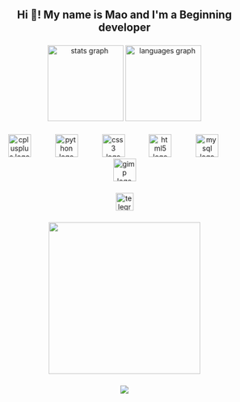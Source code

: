 <h2 align="center">Hi 👋! My name is Mao and I'm a Beginning developer</h2>

###

<div align="center">
  <img src="https://github-readme-stats.vercel.app/api?username=maocute&hide_title=false&hide_rank=false&show_icons=true&include_all_commits=true&count_private=true&disable_animations=false&theme=dracula&locale=en&hide_border=false" height="150" alt="stats graph"  />
  <img src="https://github-readme-stats.vercel.app/api/top-langs?username=maocute&locale=en&hide_title=false&layout=compact&card_width=320&langs_count=5&theme=dracula&hide_border=false" height="150" alt="languages graph"  />
</div>

###

<div align="center">
  <img src="https://cdn.jsdelivr.net/gh/devicons/devicon/icons/cplusplus/cplusplus-original.svg" height="45" alt="cplusplus logo"  />
  <img width="40" />
  <img src="https://cdn.jsdelivr.net/gh/devicons/devicon/icons/python/python-original.svg" height="45" alt="python logo"  />
  <img width="40" />
  <img src="https://cdn.jsdelivr.net/gh/devicons/devicon/icons/css3/css3-original.svg" height="45" alt="css3 logo"  />
  <img width="40" />
  <img src="https://cdn.jsdelivr.net/gh/devicons/devicon/icons/html5/html5-original.svg" height="45" alt="html5 logo"  />
  <img width="40" />
  <img src="https://cdn.jsdelivr.net/gh/devicons/devicon/icons/mysql/mysql-original.svg" height="45" alt="mysql logo"  />
  <img width="40" />
  <img src="https://cdn.jsdelivr.net/gh/devicons/devicon/icons/gimp/gimp-original.svg" height="45" alt="gimp logo"  />
</div>

###

<div align="center">
  <a href="https://t.me/SoonNewTag" target="_blank">
    <img src="https://img.shields.io/static/v1?message=Telegram&logo=telegram&label=&color=2CA5E0&logoColor=white&labelColor=&style=flat" height="35" alt="telegram logo"  />
  </a>
</div>

###

<div align="center">
  <img height="300" src="https://media.giphy.com/media/v1.Y2lkPTc5MGI3NjExZjZyamswYXlvdTNwN2todWk0cjFpbTJ4MGQ4MDM1a2w5bnM3ZzB0YyZlcD12MV9pbnRlcm5hbF9naWZfYnlfaWQmY3Q9Zw/C8o7epgtifGFx4w1vl/giphy.gif"  />
</div>

###

<div align="center">
  <img src="https://visitor-badge.laobi.icu/badge?page_id=maocute.maocute&"  />
</div>

###
